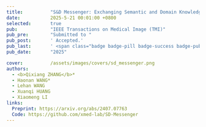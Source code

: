 ```yaml
---
title:          "S&D Messenger: Exchanging Semantic and Domain Knowledge for Generic Semi-Supervised Medical Image Segmentation"
date:           2025-5-21 00:01:00 +0800
selected:       true
pub:            "IEEE Transactions on Medical Image (TMI)"
pub_pre:        "Submitted to "
pub_post:       ' Accepted.'
pub_last:       ' <span class="badge badge-pill badge-success badge-publication">Segmentation</span>'
pub_date:       "2025"

cover:          /assets/images/covers/sd_messenger.png
authors:
  - <b>Qixiang ZHANG</b>*
  - Haonan WANG*
  - Lehan WANG
  - Xuanqi HUANG
  - Xiaomeng LI
links:
  Preprint: https://arxiv.org/abs/2407.07763
  Code: https://github.com/xmed-lab/SD-Messenger
---
```

